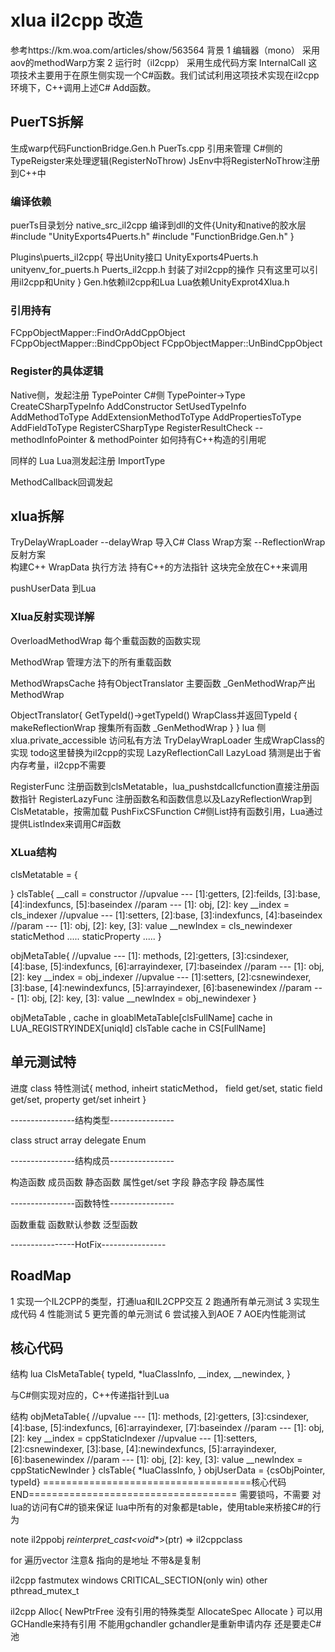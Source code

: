 # xlua il2cpp 改造
参考https://km.woa.com/articles/show/563564
背景
1 编辑器（mono） 采用aov的methodWarp方案
2 运行时（il2cpp） 采用生成代码方案
InternalCall
这项技术主要用于在原生侧实现一个C#函数。我们试试利用这项技术实现在il2cpp环境下，C++调用上述C# Add函数。

## PuerTS拆解
生成warp代码FunctionBridge.Gen.h
PuerTs.cpp 引用来管理
C#侧的TypeReigster来处理逻辑(RegisterNoThrow)
JsEnv中将RegisterNoThrow注册到C++中

### 编译依赖
puerTs目录划分
native_src_il2cpp 编译到dll的文件{Unity和native的胶水层
	#include "UnityExports4Puerts.h"
	#include "FunctionBridge.Gen.h"
}

Plugins\puerts_il2cpp{ 导出Unity接口
	UnityExports4Puerts.h
	unityenv_for_puerts.h
	Puerts_il2cpp.h 封装了对il2cpp的操作 只有这里可以引用il2cpp和Unity
}
Gen.h依赖il2cpp和Lua
Lua依赖UnityExprot4Xlua.h

### 引用持有
FCppObjectMapper::FindOrAddCppObject
FCppObjectMapper::BindCppObject
FCppObjectMapper::UnBindCppObject

### Register的具体逻辑
Native侧，发起注册  TypePointer
C#侧 
TypePointer->Type
CreateCSharpTypeInfo
AddConstructor
SetUsedTypeInfo
AddMethodToType
AddExtensionMethodToType
AddPropertiesToType
AddFieldToType
RegisterCSharpType
RegisterResultCheck
--methodInfoPointer &  methodPointer
如何持有C++构造的引用呢

同样的 
Lua
Lua测发起注册
ImportType

MethodCallback回调发起


## xlua拆解
TryDelayWrapLoader 
	--delayWrap 导入C# Class Wrap方案
	--ReflectionWrap 反射方案   
		构建C++ WrapData 执行方法
		持有C++的方法指针
		这块完全放在C++来调用

pushUserData 到Lua


### Xlua反射实现详解

OverloadMethodWrap 每个重载函数的函数实现
 
MethodWrap 管理方法下的所有重载函数

MethodWrapsCache 持有ObjectTranslator  主要函数 _GenMethodWrap产出MethodWrap

ObjectTranslator{
	GetTypeId()->getTypeId() WrapClass并返回TypeId
	{
		makeReflectionWrap 搜集所有函数 _GenMethodWrap
	}
}
lua 侧xlua.private_accessible 访问私有方法
TryDelayWrapLoader 生成WrapClass的实现 todo这里替换为il2cpp的实现
LazyReflectionCall LazyLoad 猜测是出于省内存考量，il2cpp不需要

RegisterFunc 注册函数到clsMetatable，lua_pushstdcallcfunction直接注册函数指针
RegisterLazyFunc 注册函数名和函数信息以及LazyReflectionWrap到ClsMetatable，按需加载
PushFixCSFunction C#侧List持有函数引用，Lua通过提供ListIndex来调用C#函数

### XLua结构
clsMetatable = {

}
clsTable{
	__call = constructor
	//upvalue --- [1]:getters, [2]:feilds, [3]:base, [4]:indexfuncs, [5]:baseindex
	//param   --- [1]: obj, [2]: key
	__index = cls_indexer
	//upvalue --- [1]:setters, [2]:base, [3]:indexfuncs, [4]:baseindex
	//param   --- [1]: obj, [2]: key, [3]: value
	__newIndex = cls_newindexer
	staticMethod .....
	staticProperty .....
}

objMetaTable{
	//upvalue --- [1]: methods, [2]:getters, [3]:csindexer, [4]:base, [5]:indexfuncs, [6]:arrayindexer, [7]:baseindex
	//param   --- [1]: obj, [2]: key
	__index = obj_indexer
	//upvalue --- [1]:setters, [2]:csnewindexer, [3]:base, [4]:newindexfuncs, [5]:arrayindexer, [6]:basenewindex
	//param   --- [1]: obj, [2]: key, [3]: value
	__newIndex = obj_newindexer
}


objMetaTable , cache in gloablMetaTable[clsFullName] cache in LUA_REGISTRYINDEX[uniqId]
clsTable cache in CS[FullName]




## 单元测试特
进度
class 特性测试{
    method,  inheirt
    staticMethod，
    field get/set,
    static field get/set,
    property get/set
    inheirt
}



----------------结构类型----------------

class
struct
array
delegate
Enum

----------------结构成员----------------

构造函数
成员函数
静态函数
属性get/set
字段
静态字段
静态属性

----------------函数特性----------------

函数重载
函数默认参数
泛型函数

----------------HotFix----------------

## RoadMap
1 实现一个IL2CPP的类型，打通lua和IL2CPP交互
2 跑通所有单元测试
3 实现生成代码
4 性能测试
5 更完善的单元测试
6 尝试接入到AOE
7 AOE内性能测试

## 核心代码
结构
lua ClsMetaTable{
	typeId,
	*luaClassInfo,
	__index,
	__newindex,
}

与C#侧实现对应的，C++传递指针到Lua

结构
objMetaTable{
	//upvalue --- [1]: methods, [2]:getters, [3]:csindexer, [4]:base, [5]:indexfuncs, [6]:arrayindexer, [7]:baseindex
	//param   --- [1]: obj, [2]: key
	__index = cppStaticIndexer
	//upvalue --- [1]:setters, [2]:csnewindexer, [3]:base, [4]:newindexfuncs, [5]:arrayindexer, [6]:basenewindex
	//param   --- [1]: obj, [2]: key, [3]: value
	__newIndex = cppStaticNewInder
}
clsTable{
	*luaClassInfo,
}
objUserData = {csObjPointer, typeId}
====================================核心代码END====================================
需要锁吗，不需要 对lua的访问有C#的锁来保证
lua中所有的对象都是table，使用table来桥接C#的行为

note
il2ppobj *reinterpret_cast<void**>(ptr) => il2cppclass

for 遍历vector 注意& 指向的是地址 不带&是复制

il2cpp fastmutex windows CRITICAL_SECTION(only win) other  pthread_mutex_t

il2cpp Alloc{
    NewPtrFree 没有引用的特殊类型
    AllocateSpec
    Allocate
}
可以用GCHandle来持有引用 不能用gchandler  gchandler是重新申请内存 还是要走C#池

